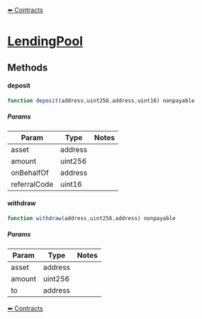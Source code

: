 [⬅️ Contracts](contracts.md)

# [LendingPool](https://github.com/fei-protocol/fei-protocol-core/blob/develop/contracts/pcv/aave/AavePCVDeposit.sol)

## Methods

#### deposit

```javascript
function deposit(address,uint256,address,uint16) nonpayable
```

##### Params

| Param | Type | Notes |
| ----- | ---- | ----- |
| asset | address |  |
| amount | uint256 |  |
| onBehalfOf | address |  |
| referralCode | uint16 |  |

#### withdraw

```javascript
function withdraw(address,uint256,address) nonpayable
```

##### Params

| Param | Type | Notes |
| ----- | ---- | ----- |
| asset | address |  |
| amount | uint256 |  |
| to | address |  |

[⬅️ Contracts](contracts.md)
